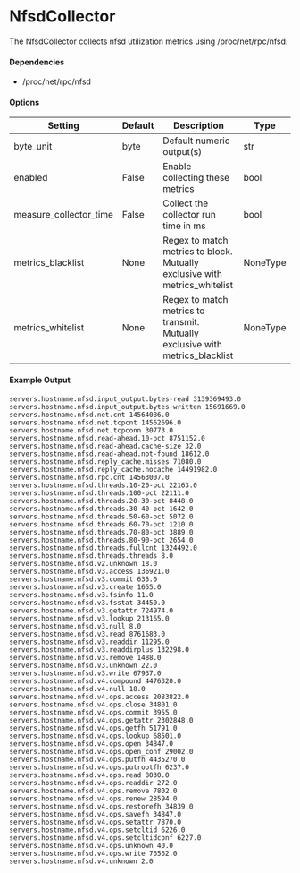 <!--This file was generated from the python source
Please edit the source to make changes
-->
NfsdCollector
=====

The NfsdCollector collects nfsd utilization metrics using /proc/net/rpc/nfsd.

#### Dependencies

 * /proc/net/rpc/nfsd


#### Options

Setting | Default | Description | Type
--------|---------|-------------|-----
byte_unit | byte | Default numeric output(s) | str
enabled | False | Enable collecting these metrics | bool
measure_collector_time | False | Collect the collector run time in ms | bool
metrics_blacklist | None | Regex to match metrics to block. Mutually exclusive with metrics_whitelist | NoneType
metrics_whitelist | None | Regex to match metrics to transmit. Mutually exclusive with metrics_blacklist | NoneType

#### Example Output

```
servers.hostname.nfsd.input_output.bytes-read 3139369493.0
servers.hostname.nfsd.input_output.bytes-written 15691669.0
servers.hostname.nfsd.net.cnt 14564086.0
servers.hostname.nfsd.net.tcpcnt 14562696.0
servers.hostname.nfsd.net.tcpconn 30773.0
servers.hostname.nfsd.read-ahead.10-pct 8751152.0
servers.hostname.nfsd.read-ahead.cache-size 32.0
servers.hostname.nfsd.read-ahead.not-found 18612.0
servers.hostname.nfsd.reply_cache.misses 71080.0
servers.hostname.nfsd.reply_cache.nocache 14491982.0
servers.hostname.nfsd.rpc.cnt 14563007.0
servers.hostname.nfsd.threads.10-20-pct 22163.0
servers.hostname.nfsd.threads.100-pct 22111.0
servers.hostname.nfsd.threads.20-30-pct 8448.0
servers.hostname.nfsd.threads.30-40-pct 1642.0
servers.hostname.nfsd.threads.50-60-pct 5072.0
servers.hostname.nfsd.threads.60-70-pct 1210.0
servers.hostname.nfsd.threads.70-80-pct 3889.0
servers.hostname.nfsd.threads.80-90-pct 2654.0
servers.hostname.nfsd.threads.fullcnt 1324492.0
servers.hostname.nfsd.threads.threads 8.0
servers.hostname.nfsd.v2.unknown 18.0
servers.hostname.nfsd.v3.access 136921.0
servers.hostname.nfsd.v3.commit 635.0
servers.hostname.nfsd.v3.create 1655.0
servers.hostname.nfsd.v3.fsinfo 11.0
servers.hostname.nfsd.v3.fsstat 34450.0
servers.hostname.nfsd.v3.getattr 724974.0
servers.hostname.nfsd.v3.lookup 213165.0
servers.hostname.nfsd.v3.null 8.0
servers.hostname.nfsd.v3.read 8761683.0
servers.hostname.nfsd.v3.readdir 11295.0
servers.hostname.nfsd.v3.readdirplus 132298.0
servers.hostname.nfsd.v3.remove 1488.0
servers.hostname.nfsd.v3.unknown 22.0
servers.hostname.nfsd.v3.write 67937.0
servers.hostname.nfsd.v4.compound 4476320.0
servers.hostname.nfsd.v4.null 18.0
servers.hostname.nfsd.v4.ops.access 2083822.0
servers.hostname.nfsd.v4.ops.close 34801.0
servers.hostname.nfsd.v4.ops.commit 3955.0
servers.hostname.nfsd.v4.ops.getattr 2302848.0
servers.hostname.nfsd.v4.ops.getfh 51791.0
servers.hostname.nfsd.v4.ops.lookup 68501.0
servers.hostname.nfsd.v4.ops.open 34847.0
servers.hostname.nfsd.v4.ops.open_conf 29002.0
servers.hostname.nfsd.v4.ops.putfh 4435270.0
servers.hostname.nfsd.v4.ops.putrootfh 6237.0
servers.hostname.nfsd.v4.ops.read 8030.0
servers.hostname.nfsd.v4.ops.readdir 272.0
servers.hostname.nfsd.v4.ops.remove 7802.0
servers.hostname.nfsd.v4.ops.renew 28594.0
servers.hostname.nfsd.v4.ops.restorefh 34839.0
servers.hostname.nfsd.v4.ops.savefh 34847.0
servers.hostname.nfsd.v4.ops.setattr 7870.0
servers.hostname.nfsd.v4.ops.setcltid 6226.0
servers.hostname.nfsd.v4.ops.setcltidconf 6227.0
servers.hostname.nfsd.v4.ops.unknown 40.0
servers.hostname.nfsd.v4.ops.write 76562.0
servers.hostname.nfsd.v4.unknown 2.0
```

